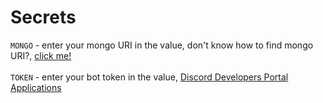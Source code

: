 # Secrets
`MONGO` - enter your mongo URI in the value, don't know how to find mongo URI?, [click me!](https://www.youtube.com/watch?v=A_U_bIhp4t8)
<br>
<BR>
`TOKEN` - enter your bot token in the value, [Discord Developers Portal Applications](https://discord.com/developers/applications)
